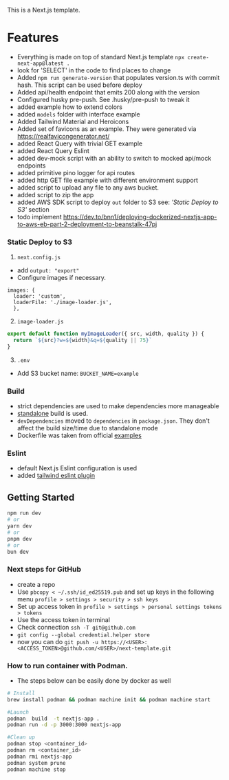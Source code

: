 This is a Next.js template. 

# Features

- Everything is made on top of standard Next.js template `npx create-next-app@latest . ` 
- look for 'SELECT' in the code to find places to change
- Added `npm run generate-version` that populates version.ts with commit hash. This script can be used before deploy 
- Added api/health endpoint that emits 200 along with the version
- Configured husky pre-push. See .husky/pre-push to tweak it
- added example how to extend colors
- added `models` folder with interface example
- Added Tailwind Material and Heroicons
- Added set of favicons as an example. They were generated via https://realfavicongenerator.net/
- added React Query with trivial GET example
- added React Query Eslint
- added dev-mock script with an ability to switch to mocked api/mock endpoints
- added primitive pino logger for api routes
- added http GET file example with different environment support
- added script to upload any file to any aws bucket.
- added script to zip the app
- added AWS SDK script to deploy `out` folder to S3 see: _'Static Deploy to S3'_ section
- todo implement https://dev.to/bnn1/deploying-dockerized-nextjs-app-to-aws-eb-part-2-deployment-to-beanstalk-47pj


### Static Deploy to S3

1. `next.config.js`
- add `output: "export"` 
- Configure images if necessary.
```
images: {
  loader: 'custom',
  loaderFile: './image-loader.js',
  },
```

2. `image-loader.js`

```javascript
export default function myImageLoader({ src, width, quality }) {
  return `${src}?w=${width}&q=${quality || 75}`
}
```
3. `.env`
- Add S3 bucket name: `BUCKET_NAME=example`

### Build

- strict dependencies are used to make dependencies more manageable
- [standalone](https://tech.competa.com/standalone-deployment-of-nextjs-3286490cb39b) build is used.
- `devDependencies` moved to `dependencies` in `package.json`. They don't affect the build size/time due to standalone mode
- Dockerfile was taken from official [examples](https://github.com/vercel/next.js/blob/canary/examples/with-docker/Dockerfile)

### Eslint

- default Next.js Eslint configuration is used
- added [tailwind eslint plugin](https://www.npmjs.com/package/eslint-plugin-tailwindcss)


## Getting Started

```bash
npm run dev
# or
yarn dev
# or
pnpm dev
# or
bun dev
```


### Next steps for GitHub

- create a repo
- Use `pbcopy < ~/.ssh/id_ed25519.pub` and set up keys in the following menu `profile > settings > security > ssh keys`
- Set up access token in `profile > settings > personal settings tokens > tokens`
- Use the access token in terminal
- Check connection `ssh -T git@github.com`
- `git config --global credential.helper store`
- now you can do `git push -u https://<USER>:<ACCESS_TOKEN>@github.com/<USER>/next-template.git`


### How to run container with Podman.

- The steps below can be easily done by docker as well

```bash
# Install
brew install podman && podman machine init && podman machine start

#Launch
podman  build  -t nextjs-app .
podman run -d -p 3000:3000 nextjs-app

#Clean up
podman stop <container_id>
podman rm <container_id>
podman rmi nextjs-app
podman system prune
podman machine stop
```




